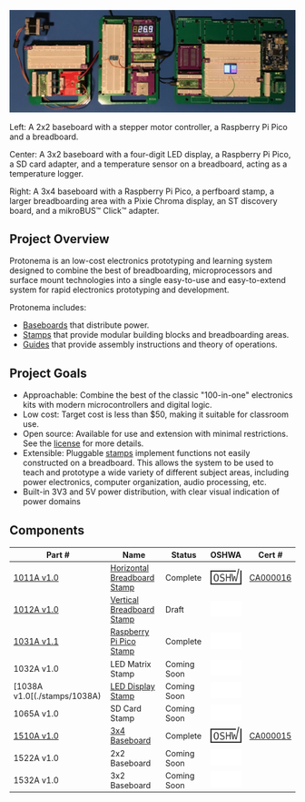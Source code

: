 ![Photo of three different Protonema baseboards with various modules](./images/header.jpg)

Left: A 2x2 baseboard with a stepper motor controller, a Raspberry Pi Pico and a breadboard.

Center: A 3x2 baseboard with a four-digit LED display, a Raspberry Pi Pico, a SD card adapter, and a temperature sensor on a breadboard, acting as a temperature logger.

Right: A 3x4 baseboard with a Raspberry Pi Pico, a perfboard stamp, a larger breadboarding area with a Pixie Chroma display, an ST discovery board, and a mikroBUS™ Click™ adapter.

## Project Overview
Protonema is an low-cost electronics prototyping and learning system designed to combine the best of breadboarding, microprocessors and surface mount technologies into a single easy-to-use and easy-to-extend system for rapid electronics prototyping and development.

Protonema includes:
* [Baseboards](baseboards/readme.md) that distribute power.
* [Stamps](stamps/readme.md) that provide modular building blocks and breadboarding areas.
* [Guides](guides/readme.md) that provide assembly instructions and theory of operations.

## Project Goals
* Approachable: Combine the best of the classic "100-in-one" electronics kits with modern microcontrollers and digital logic.
* Low cost: Target cost is less than $50, making it suitable for classroom use.
* Open source: Available for use and extension with minimal restrictions. See the [license](./license,md) for more details.
* Extensible: Pluggable [stamps](stamps/readme.md) implement functions not easily constructed on a breadboard. This allows the system to be used to teach and prototype a wide variety of different subject areas, including power electronics, computer organization, audio processing, etc.
* Built-in 3V3 and 5V power distribution, with clear visual indication of power domains

## Components

Part # | Name | Status | OSHWA | Cert # |
|-|-|-|-|-|
| [1011A v1.0](./stamps/1011A) | [Horizontal Breadboard Stamp](./stamps/1011A) | Complete | ![OSHWA Logo](./images/oshwa_cert_logo.png) |  [CA000016](https://certification.oshwa.org/ca000016.html)  |
| [1012A v1.0](./stamps/1012A) | [Vertical Breadboard Stamp](./stamps/1012A)  | Draft | ![Not OSHWA Certified](./images/oshwa_cert_no.png) | |
| [1031A v1.1](./stamps/1031A) | [Raspberry Pi Pico Stamp](./stamps/1031A) | Complete | ![Not OSHWA Certified](./images/oshwa_cert_no.png) | |
| 1032A v1.0 | LED Matrix Stamp | Coming Soon | ![Not OSHWA Certified](./images/oshwa_cert_no.png) | |
| [1038A v1.0[(./stamps/1038A) | [LED Display Stamp](./stamps/1038A) | Coming Soon | ![Not OSHWA Certified](./images/oshwa_cert_no.png) | |
| 1065A v1.0 | SD Card Stamp | Coming Soon | ![Not OSHWA Certified](./images/oshwa_cert_no.png) | |
| [1510A v1.0](./baseboards/1510A) | [3x4 Baseboard](./baseboards/1510A) | Complete | ![OSHWA Logo](./images/oshwa_cert_logo.png) | [CA000015](https://certification.oshwa.org/ca000015.html) |
| 1522A v1.0 | 2x2 Baseboard | Coming Soon | ![Not OSHWA Certified](./images/oshwa_cert_no.png) | |
| 1532A v1.0 | 3x2 Baseboard | Coming Soon | ![Not OSHWA Certified](./images/oshwa_cert_no.png) | |
